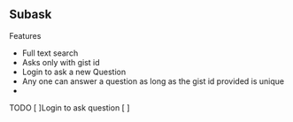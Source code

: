 ## Subask 

Features
- Full text search
- Asks only with gist id
- Login to ask a new Question
- Any one can answer a question as long as the gist id provided is unique
- 
TODO
[ ]Login to ask question
[ ] 